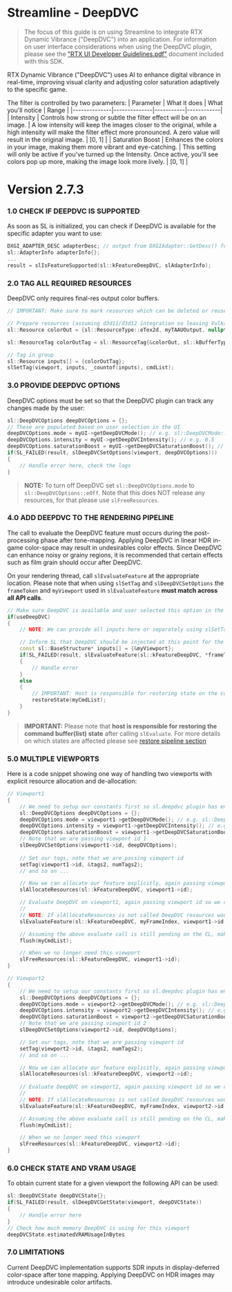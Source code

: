 
Streamline - DeepDVC
=======================

>The focus of this guide is on using Streamline to integrate RTX Dynamic Vibrance ("DeepDVC") into an application.
>For information on user interface considerations when using the DeepDVC plugin, please see the ["RTX UI Developer Guidelines.pdf"](<RTX UI Developer Guidelines.pdf>) document included with this SDK.

RTX Dynamic Vibrance ("DeepDVC") uses AI to enhance digital vibrance in real-time, improving visual clarity and adjusting color saturation adaptively to the specific game.

The filter is controlled by two parameters:
| Parameter | What it does | What you'll notice | Range |
|--------------|--------------|-----------|------------|
| Intensity | Controls how strong or subtle the filter effect will be on an image. | A low intensity will keep the images closer to the original, while a high intensity will make the filter effect more pronounced. A zero value will result in the original image. | [0, 1] |
| Saturation Boost | Enhances the colors in your image, making them more vibrant and eye-catching. | This setting will only be active if you've turned up the Intensity. Once active, you'll see colors pop up more, making the image look more lively.  | [0, 1] |

Version 2.7.3
=======

### 1.0 CHECK IF DEEPDVC IS SUPPORTED

As soon as SL is initialized, you can check if DeepDVC is available for the specific adapter you want to use:

```cpp
DXGI_ADAPTER_DESC adapterDesc; // output from DXGIAdapter::GetDesc() for adapter to query
sl::AdapterInfo adapterInfo{};
...
result = slIsFeatureSupported(sl::kFeatureDeepDVC, slAdapterInfo);
```

### 2.0 TAG ALL REQUIRED RESOURCES

DeepDVC only requires final-res output color buffers.

```cpp
// IMPORTANT: Make sure to mark resources which can be deleted or reused for other purposes within a frame as volatile

// Prepare resources (assuming d3d11/d3d12 integration so leaving Vulkan view and device memory as null pointers)
sl::Resource colorOut = {sl::ResourceType::eTex2d, myTAAUOutput, nullptr, nullptr, nullptr};

sl::ResourceTag colorOutTag = sl::ResourceTag{&colorOut, sl::kBufferTypeScalingOutputColor, sl::ResourceLifecycle::eOnlyValidNow, &myExtent};

// Tag in group
sl::Resource inputs[] = {colorOutTag};
slSetTag(viewport, inputs, _countof(inputs), cmdList);
```

### 3.0 PROVIDE DEEPDVC OPTIONS

DeepDVC options must be set so that the DeepDVC plugin can track any changes made by the user:

```cpp
sl::DeepDVCOptions deepDVCOptions = {};
// These are populated based on user selection in the UI
deepDVCOptions.mode = myUI->getDeepDVCMode(); // e.g. sl::DeepDVCMode::eOn;
deepDVCOptions.intensity = myUI->getDeepDVCIntensity(); // e.g. 0.5
deepDVCOptions.saturationBoost = myUI->getDeepDVCSaturationBoost(); // e.g. 0.75
if(SL_FAILED(result, slDeepDVCSetOptions(viewport, deepDVCOptions)))
{
    // Handle error here, check the logs
}
```

> **NOTE:**
> To turn off DeepDVC set `sl::DeepDVCOptions.mode` to `sl::DeepDVCOptions::eOff`. Note that this does NOT release any resources, for that please use `slFreeResources`.

### 4.0 ADD DEEPDVC TO THE RENDERING PIPELINE

The call to evaluate the DeepDVC feature must occurs during the post-processing phase after tone-mapping. Applying DeepDVC in linear HDR in-game color-space may result in undesirables color effects. Since DeepDVC can enhance noisy or grainy regions, it is recommended that certain effects such as film grain should occur after DeepDVC.

On your rendering thread, call `slEvaluateFeature` at the appropriate location. Please note that when using `slSetTag` and `slDeepDVCSetOptions` the `frameToken` and `myViewport` used in `slEvaluateFeature` **must match across all API calls**.

```cpp
// Make sure DeepDVC is available and user selected this option in the UI
if(useDeepDVC) 
{
    // NOTE: We can provide all inputs here or separately using slSetTag, slSetConstants or slDeepDVCSetOptions

    // Inform SL that DeepDVC should be injected at this point for the specific viewport
    const sl::BaseStructure* inputs[] = {&myViewport};
    if(SL_FAILED(result, slEvaluateFeature(sl::kFeatureDeepDVC, *frameToken, inputs, _countof(inputs), myCmdList)))
    {
        // Handle error
    }
    else
    {
        // IMPORTANT: Host is responsible for restoring state on the command list used
        restoreState(myCmdList);
    }
}
```

> **IMPORTANT:**
> Please note that **host is responsible for restoring the command buffer(list) state** after calling `slEvaluate`. For more details on which states are affected please see [restore pipeline section](./ProgrammingGuideManualHooking.md#70-restoring-command-listbuffer-state)

### 5.0 MULTIPLE VIEWPORTS

Here is a code snippet showing one way of handling two viewports with explicit resource allocation and de-allocation:

```cpp
// Viewport1
{
    // We need to setup our constants first so sl.deepdvc plugin has enough information
    sl::DeepDVCOptions deepDVCOptions = {};
    deepDVCOptions.mode = viewport1->getDeepDVCMode(); // e.g. sl::DeepDVCMode::eOn;
    deepDVCOptions.intensity = viewport1->getDeepDVCIntensity(); // e.g. 0.5
    deepDVCOptions.saturationBoost = viewport1->getDeepDVCSaturationBoost(); // e.g. 0.75
    // Note that we are passing viewport id 1
    slDeepDVCSetOptions(viewport1->id, deepDVCOptions);
    
    // Set our tags, note that we are passing viewport id
    setTag(viewport1->id, &tags2, numTags2);
    // and so on ...

    // Now we can allocate our feature explicitly, again passing viewport id
    slAllocateResources(sl::kFeatureDeepDVC, viewport1->id);

    // Evaluate DeepDVC on viewport1, again passing viewport id so we can map tags, constants correctly
    //
    // NOTE: If slAllocateResources is not called DeepDVC resources would be initialized at this point
    slEvaluateFeature(sl::kFeatureDeepDVC, myFrameIndex, viewport1->id, nullptr, 0, myCmdList);

    // Assuming the above evaluate call is still pending on the CL, make sure to flush it before releasing resources
    flush(myCmdList);

    // When we no longer need this viewport
    slFreeResources(sl::kFeatureDeepDVC, viewport1->id);
}

// Viewport2
{
    // We need to setup our constants first so sl.deepdvc plugin has enough information
    sl::DeepDVCOptions deepDVCOptions = {};
    deepDVCOptions.mode = viewport2->getDeepDVCMode(); // e.g. sl::DeepDVCMode::eOn;
    deepDVCOptions.intensity = viewport2->getDeepDVCIntensity(); // e.g. 0.5
    deepDVCOptions.saturationBoost = viewport2->getDeepDVCSaturationBoost(); // e.g. 0.75
    // Note that we are passing viewport id 2
    slDeepDVCSetOptions(viewport2->id, deepDVCOptions);

    // Set our tags, note that we are passing viewport id
    setTag(viewport2->id, &tags2, numTags2);
    // and so on ...

    // Now we can allocate our feature explicitly, again passing viewport id
    slAllocateResources(sl::kFeatureDeepDVC, viewport2->id);
    
    // Evaluate DeepDVC on viewport2, again passing viewport id so we can map tags, constants correctly
    //
    // NOTE: If slAllocateResources is not called DeepDVC resources would be initialized at this point
    slEvaluateFeature(sl::kFeatureDeepDVC, myFrameIndex, viewport2->id, nullptr, 0, myCmdList);

    // Assuming the above evaluate call is still pending on the CL, make sure to flush it before releasing resources
    flush(myCmdList);

    // When we no longer need this viewport
    slFreeResources(sl::kFeatureDeepDVC, viewport2->id);
}

```
### 6.0 CHECK STATE AND VRAM USAGE

To obtain current state for a given viewport the following API can be used:

```cpp
sl::DeepDVCState deepDVCState{};
if(SL_FAILED(result, slDeepDVCGetState(viewport, deepDVCState))
{
    // Handle error here
}
// Check how much memory DeepDVC is using for this viewport
deepDVCState.estimatedVRAMUsageInBytes
```

### 7.0 LIMITATIONS

Current DeepDVC implementation supports SDR inputs in display-deferred color-space after tone mapping. Applying DeepDVC on HDR images may introduce undesirable color artifacts.

